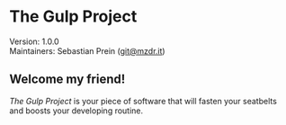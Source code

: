 # The Gulp Project

Version: 1.0.0  
Maintainers: Sebastian Prein (<git@mzdr.it>)


## Welcome my friend!

*The Gulp Project* is your piece of software that will fasten your seatbelts and boosts your developing routine.
